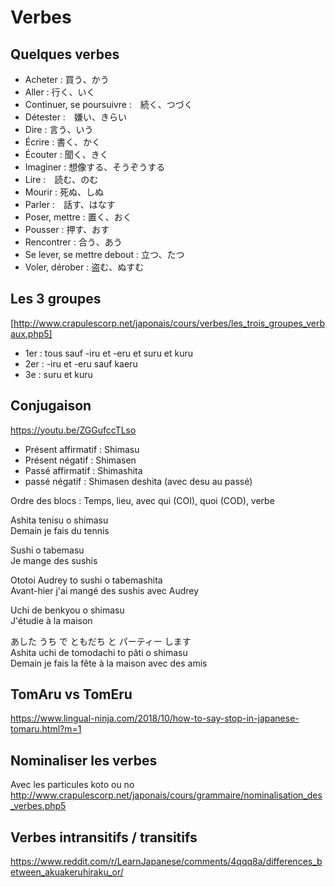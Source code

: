 # Verbes

## Quelques verbes

- Acheter : 買う、かう
- Aller : 行く、いく
- Continuer, se poursuivre :　続く、つづく
- Détester :　嫌い、きらい
- Dire : 言う、いう
- Écrire : 書く、かく
- Écouter : 聞く、きく
- Imaginer : 想像する、そうぞうする
- Lire :　読む、のむ
- Mourir : 死ぬ、しぬ
- Parler :　話す、はなす
- Poser, mettre : 置く、おく
- Pousser : 押す、おす
- Rencontrer : 合う、あう
- Se lever, se mettre debout : 立つ、たつ
- Voler, dérober : 盗む、ぬすむ

## Les 3 groupes

[http://www.crapulescorp.net/japonais/cours/verbes/les_trois_groupes_verbaux.php5]

- 1er : tous sauf -iru et -eru et suru et kuru
- 2er : -iru et -eru sauf kaeru
- 3e : suru et kuru

## Conjugaison

https://youtu.be/ZGGufccTLso

- Présent affirmatif : Shimasu
- Présent négatif : Shimasen
- Passé affirmatif : Shimashita
- passé négatif : Shimasen deshita (avec desu au passé)

Ordre des blocs : Temps, lieu, avec qui (COI), quoi (COD), verbe

Ashita tenisu o shimasu  
Demain je fais du tennis

Sushi o tabemasu  
Je mange des sushis

Ototoi Audrey to sushi o tabemashita  
Avant-hier j'ai mangé des sushis avec Audrey

Uchi de benkyou o shimasu  
J'étudie à la maison

あした うち で ともだち と パーティー します  
Ashita uchi de tomodachi to pâti o shimasu  
Demain je fais la fête à la maison avec des amis

## TomAru vs TomEru

https://www.lingual-ninja.com/2018/10/how-to-say-stop-in-japanese-tomaru.html?m=1

## Nominaliser les verbes

Avec les particules koto ou no
http://www.crapulescorp.net/japonais/cours/grammaire/nominalisation_des_verbes.php5

## Verbes intransitifs / transitifs

https://www.reddit.com/r/LearnJapanese/comments/4qqq8a/differences_between_akuakeruhiraku_or/